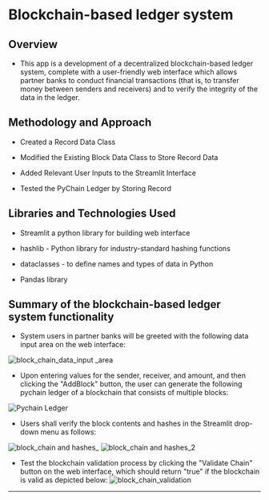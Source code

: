 # Blockchain-based ledger system

 ## Overview 
* This app is a development of a decentralized blockchain-based ledger system, complete with a user-friendly web interface which allows partner banks to conduct financial transactions (that is, to transfer money between senders and receivers) and to verify the integrity of the data in the ledger.  

## Methodology and Approach
  * Created a Record Data Class

  * Modified the Existing Block Data Class to Store Record Data

  * Added Relevant User Inputs to the Streamlit Interface

  * Tested the PyChain Ledger by Storing Record
    
## Libraries and Technologies Used

 * Streamlit a python library for building web interface

 * hashlib - Python library for industry-standard hashing functions

 * dataclasses - to  define names and types of data in Python

 *  Pandas library 

## Summary of the blockchain-based ledger system functionality

  * System users in partner banks will be greeted with the following data input area on the web interface:

![block_chain_data_input _area](https://github.com/Abillu/ChallengeM18_Upload/assets/126644613/b9eac2d1-78b3-455c-8709-2dd3531a643f)

  * Upon entering values for the sender, receiver, and amount, and then clicking  the "AddBlock" button, the user can generate the following pychain ledger of a blockchain that consists of multiple blocks: 

![Pychain Ledger](https://github.com/Abillu/ChallengeM18_Upload/assets/126644613/e34e0c21-2acc-4412-8264-70ff5e5c80c1)


  * Users shall verify the block contents and hashes in the Streamlit drop-down menu as follows:

![block_chain and hashes_](https://github.com/Abillu/ChallengeM18_Upload/assets/126644613/3f6231f2-9899-4438-82ea-227e98a46b71)
![block_chain and hashes_2](https://github.com/Abillu/ChallengeM18_Upload/assets/126644613/29720bd5-5259-48f1-abc8-d5fb3a7e0b4f)


  * Test the blockchain validation process by clicking the "Validate Chain" button on the web interface, which should return "true" if  the blockchain is valid as depicted below:
 ![block_chain_validation](https://github.com/Abillu/ChallengeM18_Upload/assets/126644613/6fb9824a-429b-4b36-ab42-750942feffb9)


---
